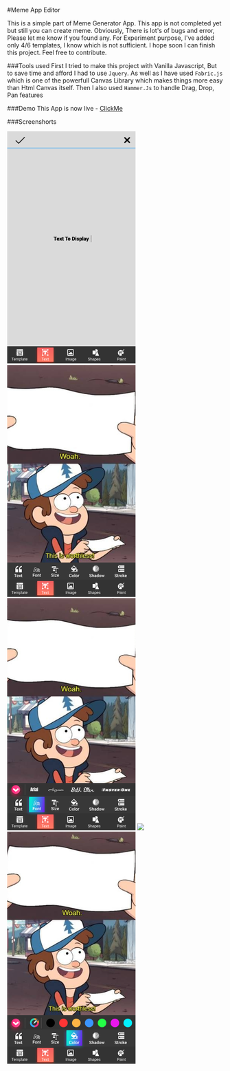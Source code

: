 #Meme App Editor

This is a simple part of Meme Generator App. This app is not completed yet but still you can create meme. Obviously, There is lot's of bugs and error, Please let me know if you found any.
For Experiment purpose, I've added only 4/6 templates, I know which is not sufficient. I hope soon I can finish this project. Feel free to contribute. 

###Tools used
First I tried to make this project with Vanilla Javascript, But to save time and afford I had to use `Jquery`. As well as I have used `Fabric.js` which is one of the powerfull Canvas Library which makes things more easy than Html Canvas itself. Then I also used `Hammer.Js` to handle Drag, Drop, Pan features

###Demo
This App is now live - [ClickMe](https://saadh393.github.io/Meme-Gen/)

###Screenshorts

![](https://raw.githubusercontent.com/saadh393/Meme-Gen/main/screenshorts/screenshort-1.png) ![](https://raw.githubusercontent.com/saadh393/Meme-Gen/main/screenshorts/screenshort-2.png) ![](https://raw.githubusercontent.com/saadh393/Meme-Gen/main/screenshorts/screenshort-3.png) ![](https://raw.githubusercontent.com/saadh393/Meme-Gen/main/screenshorts/screenshort-4png) ![](https://raw.githubusercontent.com/saadh393/Meme-Gen/main/screenshorts/screenshort-5.png)
